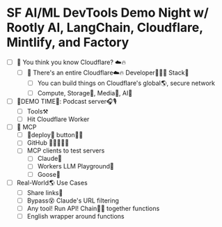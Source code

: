 # SF AI/ML DevTools Demo Night w/ Rootly AI, LangChain, Cloudflare, Mintlify, and Factory

- [ ] 🤔 You think you know Cloudflare? ☁️🔥
  - [ ] 🧰 There's an entire Cloudflare☁️🔥 Developer👩🏻‍💻 Stack🥞
    - [ ] You can build things on Cloudflare's global🌎, secure network
    - [ ] Compute, Storage📀, Media🌠, AI🤖
- [ ] 🚀DEMO TIME🚀: Podcast server🎧🎙️ 
    - [ ] Tools⚒️
    - [ ] Hit Cloudflare Worker
- [ ] 👋 MCP
    - [ ] 🚀deploy🚢 button👩‍🍳
    - [ ] GitHub 👩🏻‍💻🐙🐱
    - [ ] MCP clients to test servers
        - [ ] Claude🧡
        - [ ] Workers LLM Playground🛝
        - [ ] Goose🪿
- [ ] Real-World🌎 Use Cases
  - [ ] Share links🔗
  - [ ] Bypass😵 Claude's URL filtering
  - [ ] Any tool! Run API! Chain⛓️‍💥 together functions
  - [ ] English wrapper around functions